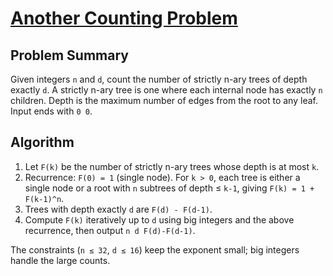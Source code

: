 # [Another Counting Problem](https://www.spoj.com/problems/TREE/)

## Problem Summary
Given integers `n` and `d`, count the number of strictly n-ary trees of depth exactly `d`. A strictly n-ary tree is one where each internal node has exactly `n` children. Depth is the maximum number of edges from the root to any leaf. Input ends with `0 0`.

## Algorithm
1. Let `F(k)` be the number of strictly n-ary trees whose depth is at most `k`.
2. Recurrence: `F(0) = 1` (single node). For `k > 0`, each tree is either a single node or a root with `n` subtrees of depth ≤ `k-1`, giving `F(k) = 1 + F(k-1)^n`.
3. Trees with depth exactly `d` are `F(d) - F(d-1)`.
4. Compute `F(k)` iteratively up to `d` using big integers and the above recurrence, then output `n d F(d)-F(d-1)`.

The constraints (`n ≤ 32`, `d ≤ 16`) keep the exponent small; big integers handle the large counts.
